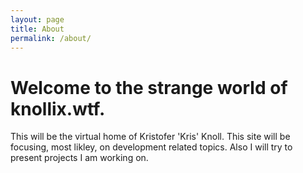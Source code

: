 ```yaml
---
layout: page
title: About
permalink: /about/
---
```


# Welcome to the strange world of knollix.wtf.

This will be the virtual home of Kristofer 'Kris' Knoll. This site will be focusing, most likley, on development related topics. Also I will try to present projects I am working on.

